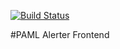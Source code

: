 [![Build Status](http://drone.johnrowley.co/api/badges/robbert229/paml-alerter/status.svg)](http://drone.johnrowley.co/robbert229/paml-alerter)

#PAML Alerter Frontend